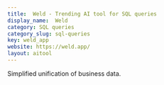 ```yaml
---
title:  Weld - Trending AI tool for SQL queries
display_name:  Weld
category: SQL queries
category_slug: sql-queries
key: weld_app
website: https://weld.app/
layout: aitool
---
```


Simplified unification of business data.
